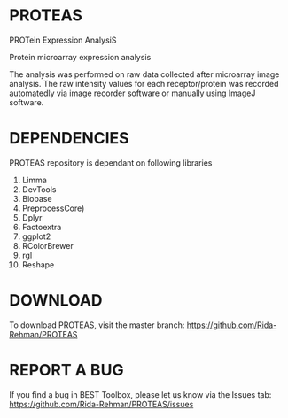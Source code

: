 # PROTEAS
PROTein Expression AnalysiS

Protein microarray expression analysis

The analysis was performed on raw data collected after microarray image analysis. The raw intensity values for each receptor/protein was recorded automatedly via image recorder software or manually using ImageJ software. 

# DEPENDENCIES
PROTEAS repository is dependant on following libraries

1. Limma
2. DevTools
3. Biobase
4. PreprocessCore)
5. Dplyr
6. Factoextra
7. ggplot2
8. RColorBrewer
9. rgl
10. Reshape

# DOWNLOAD
To download PROTEAS, visit the master branch: https://github.com/Rida-Rehman/PROTEAS

# REPORT A BUG
If you find a bug in BEST Toolbox, please let us know via the Issues tab: https://github.com/Rida-Rehman/PROTEAS/issues
